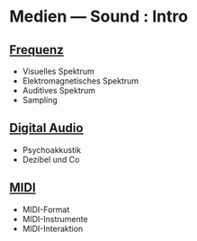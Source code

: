 # Medien — Sound : Intro

## [Frequenz](02-Medien-04-Sound-02-Frequenz.md)

- Visuelles Spektrum
- Elektromagnetisches Spektrum
- Auditives Spektrum
- Sampling

## [Digital Audio](02-Medien-04-Sound-03-Digital-Audio.md)

- Psychoakkustik 
- Dezibel und Co

## [MIDI](02-Medien-04-Sound-04-MIDI.md)
- MIDI-Format
- MIDI-Instrumente
- MIDI-Interaktion